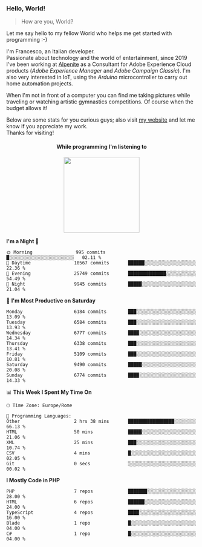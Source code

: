 ### Hello, World!

> How are you, World?

Let me say hello to my fellow World who helps me get started with programming :-)

I'm Francesco, an Italian developer.  
Passionate about technology and the world of entertainment, since 2019 I've been working at [Alpenite](https://www.alpenite.com) as a Consultant for Adobe Experience Cloud products (*Adobe Experience Manager* and *Adobe Campaign Classic*). I'm also very interested in IoT, using the *Arduino* microcontroller to carry out home automation projects.

When I'm not in front of a computer you can find me taking pictures while traveling or watching artistic gymnastics competitions. Of course when the budget allows it!

Below are some stats for you curious guys; also visit [my website](https://www.francescorega.eu) and let me know if you appreciate my work.  
Thanks for visiting!

<div align="center">
  <h4>While programming I'm listening to</h4>
  <a href="https://apps.francescorega.eu/now-playing/11147232609" target="_blank"><img src="https://apps.francescorega.eu/now-playing/11147232609" width="200"></a>
</div>

<!--START_SECTION:waka-->
**I'm a Night 🦉** 

```text
🌞 Morning                995 commits         █░░░░░░░░░░░░░░░░░░░░░░░░   02.11 % 
🌆 Daytime                10567 commits       ██████░░░░░░░░░░░░░░░░░░░   22.36 % 
🌃 Evening                25749 commits       ██████████████░░░░░░░░░░░   54.49 % 
🌙 Night                  9945 commits        █████░░░░░░░░░░░░░░░░░░░░   21.04 % 
```
📅 **I'm Most Productive on Saturday** 

```text
Monday                   6184 commits        ███░░░░░░░░░░░░░░░░░░░░░░   13.09 % 
Tuesday                  6584 commits        ███░░░░░░░░░░░░░░░░░░░░░░   13.93 % 
Wednesday                6777 commits        ████░░░░░░░░░░░░░░░░░░░░░   14.34 % 
Thursday                 6338 commits        ███░░░░░░░░░░░░░░░░░░░░░░   13.41 % 
Friday                   5109 commits        ███░░░░░░░░░░░░░░░░░░░░░░   10.81 % 
Saturday                 9490 commits        █████░░░░░░░░░░░░░░░░░░░░   20.08 % 
Sunday                   6774 commits        ████░░░░░░░░░░░░░░░░░░░░░   14.33 % 
```


📊 **This Week I Spent My Time On** 

```text
🕑︎ Time Zone: Europe/Rome

💬 Programming Languages: 
Other                    2 hrs 38 mins       █████████████████░░░░░░░░   66.13 % 
HTML                     50 mins             █████░░░░░░░░░░░░░░░░░░░░   21.06 % 
XML                      25 mins             ███░░░░░░░░░░░░░░░░░░░░░░   10.74 % 
CSV                      4 mins              █░░░░░░░░░░░░░░░░░░░░░░░░   02.05 % 
Git                      0 secs              ░░░░░░░░░░░░░░░░░░░░░░░░░   00.02 % 
```

**I Mostly Code in PHP** 

```text
PHP                      7 repos             ███████░░░░░░░░░░░░░░░░░░   28.00 % 
HTML                     6 repos             ██████░░░░░░░░░░░░░░░░░░░   24.00 % 
TypeScript               4 repos             ████░░░░░░░░░░░░░░░░░░░░░   16.00 % 
Blade                    1 repo              █░░░░░░░░░░░░░░░░░░░░░░░░   04.00 % 
C#                       1 repo              █░░░░░░░░░░░░░░░░░░░░░░░░   04.00 % 
```




<!--END_SECTION:waka-->
